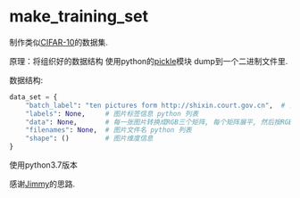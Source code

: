 # make_training_set

制作类似[CIFAR-10](https://www.cs.toronto.edu/~kriz/cifar.html)的数据集.

原理：将组织好的数据结构 使用python的[pickle](https://docs.python.org/3/library/pickle.html)模块 dump到一个二进制文件里.

数据结构:
```python
data_set = {
    "batch_label": "ten pictures form http://shixin.court.gov.cn",  # 关于对数据集的描述信息
    "labels": None,     # 图片标签信息 python 列表
    "data": None,       # 每一张图片转换成RGB三个矩阵, 每个矩阵展平, 然后按RGB的顺序拼接起一个 3*width*height 长度的向量.
    "filenames": None,  # 图片文件名 python 列表
    "shape": ()         # 图片维度信息
}
```

使用python3.7版本

感谢[Jimmy](http://blog.csdn.net/qq_32166627/article/details/68946809)的思路.

